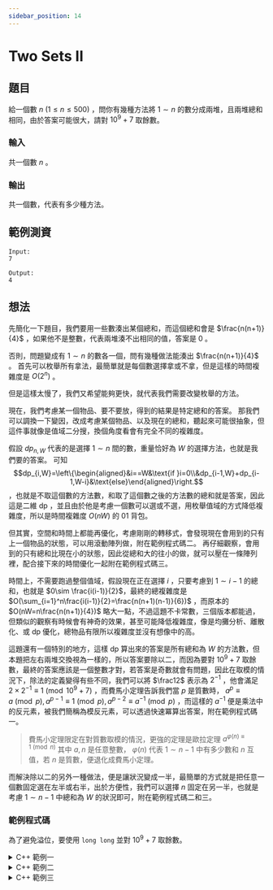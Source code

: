 ```yaml
---
sidebar_position: 14
---
```


Two Sets II
===

## 題目
給一個數 $n$ $(1\leq n\leq500)$ ，問你有幾種方法將 $1\sim n$ 的數分成兩堆，且兩堆總和相同，由於答案可能很大，請對 $10^9+7$ 取餘數。

### 輸入
共一個數 $n$ 。

### 輸出
共一個數，代表有多少種方法。

範例測資
---
```
Input:
7

Output:
4
```

## 想法
先簡化一下題目，我們要用一些數湊出某個總和，而這個總和會是 $\frac{n(n+1)}{4}$ ，如果他不是整數，代表兩堆湊不出相同的值，答案是 0 。

否則，問題變成有 $1\sim n$ 的數各一個，問有幾種做法能湊出 $\frac{n(n+1)}{4}$ 。
首先可以枚舉所有拿法，最簡單就是每個數選擇拿或不拿，但是這樣的時間複雜度是 $O(2^n)$ 。

但是這樣太慢了，我們又希望能夠更快，就代表我們需要改變枚舉的方法。

現在，我們考慮某一個物品、要不要放，得到的結果是特定總和的答案。
那我們可以調換一下變因，改成考慮某個物品、以及現在的總和，聽起來可能很抽象，但這件事就像是值域二分搜，換個角度看會有完全不同的複雜度。

假設 $dp_{n,W}$ 代表的是選擇 $1\sim n$ 間的數，重量恰好為 $W$ 的選擇方法，也就是我們要的答案。
可知 $$dp_{i,W}=\left\{\begin{aligned}&i==W&\text{if }i=0\\&dp_{i-1,W}+dp_{i-1,W-i}&\text{else}\end{aligned}\right.$$ ，也就是不取這個數的方法數，和取了這個數之後的方法數的總和就是答案，因此這是二維 dp ，並且由於他是考慮一個數可以選或不選，用枚舉值域的方式降低複雜度，所以是時間複雜度 $O(nW)$ 的 01 背包。

但其實，空間和時間上都能再優化，考慮剛剛的轉移式，會發現現在會用到的只有上一個物品的狀態，可以用滾動陣列做，附在範例程式碼二。
再仔細觀察，會用到的只有總和比現在小的狀態，因此從總和大的往小的做，就可以壓在一條陣列裡，配合接下來的時間優化一起附在範例程式碼三。

時間上，不需要跑過整個值域，假設現在正在選擇 $i$ ，只要考慮到 $1\sim i-1$ 的總和，也就是 $0\sim \frac{i(i-1)}{2}$，最終的總複雜度是 $O(\sum_{i=1}^n\frac{i(i-1)}{2}=\frac{n(n+1)(n-1)}{6})$ ，而原本的 $O(nW=n\frac{n(n+1)}{4})$ 略大一點，不過這題不卡常數，三個版本都能過，但類似的觀察有時候會有神奇的效果，甚至可能降低複雜度，像是均攤分析、離散化、或 dp 優化，總物品有限所以複雜度並沒有想像中的高。

這題還有一個特別的地方，這樣 dp 算出來的答案是所有總和為 $W$ 的方法數，但本題把左右兩堆交換視為一樣的，所以答案要除以二，而因為要對 $10^9+7$ 取餘數，最終的答案應該是一個整數才對，若答案是奇數就會有問題，因此在取模的情況下，除法的定義變得有些不同，我們可以將 $\frac12$ 表示為 $2^{-1}$ ，他會滿足 $2\times2^{-1}\equiv1\pmod{10^9+7}$ ，而費馬小定理告訴我們當 $p$ 是質數時， $a^p\equiv a\pmod p, a^{p-1}\equiv1\pmod p, a^{p-2}\equiv a^{-1}\pmod p$ ，而這樣的 $a^{-1}$ 便是乘法中的反元素，被我們簡稱為模反元素，可以透過快速冪算出答案，附在範例程式碼一。
> 費馬小定理限定在對質數取模的情況，更強的定理是歐拉定理 $a^{\varphi(n)\equiv1\pmod n}$ 其中 $a,n$ 是任意整數， $\varphi(n)$ 代表 $1\sim n-1$ 中有多少數和 $n$ 互值，若 $n$ 是質數，便退化成費馬小定理。

而解決除以二的另外一種做法，便是讓狀況變成一半，最簡單的方式就是把任意一個數固定選在左半或右半，出於方便性，我們可以選擇 $n$ 固定在另一半，也就是考慮 $1\sim n-1$ 中總和為 $W$ 的狀況即可，附在範例程式碼二和三。

### 範例程式碼
為了避免溢位，要使用 `long long` 並對 $10^9+7$ 取餘數。

<details>
<summary>C++ 範例一</summary>

```cpp
#include <bits/stdc++.h>
#define LL long long
using namespace std;
LL dp[505][130000];
int main() {
    int n, W, i = 1, j;
    cin >> n;
    W = n * (n + 1) / 2;
    if(W & 1) {
        cout << 0;
        return 0;
    }
    for(W /= 2, dp[0][0] = 1; i <= n; ++i) {
    	for(j = 0; j <= W; ++j) {
    		dp[i][j] = dp[i-1][j];
    		if(j >= i) {
    		    
                dp[i][j] += dp[i - 1][j - i];
                dp[i][j] %= 1000000007;
            }
    	}
    }
    cout << dp[n][W] * 500000004 % 1000000007;
}
```

</details>

<details>
<summary>C++ 範例二</summary>

```cpp
#include <bits/stdc++.h>
using namespace std;
#define LL long long
LL dp[2][130000] = {1};
int main() {
    int n, W, i = 1, j , idx = 0;
    cin >> n;
    W = n * (n + 1) / 2;
    if(W & 1) {
        cout << 0;
        return 0;
    }
    for(W /= 2; i < n; idx ^= 1, ++i) {
    	for(j = 0; j <= W; ++j) {
    		dp[idx ^ 1][j] = dp[idx][j];
    		if(j >= i) {
                dp[idx ^ 1][j] += dp[idx][j - i];
                dp[idx ^ 1][j] %= 1000000007;
            }
    	}
    }
    cout << dp[idx][W];
}
```

</details>

<details>
<summary>C++ 範例三</summary>

```cpp
#include <bits/stdc++.h>
using namespace std;
#define LL long long
LL dp[130000] = {1};
int main() {
    int n, W, i = 1, j;
    cin >> n;
    W = n * (n + 1) / 2;
    if(W & 1) {
        cout << 0;
        return 0;
    }
    for(W /= 2; i < n; ++i) {
    	for(j = i * (i + 1) / 2; j >= i; --j) {
            dp[j] += dp[j - i];
            dp[j] %= 1000000007;
        }
    }
    cout << dp[W];
}
```

</details>